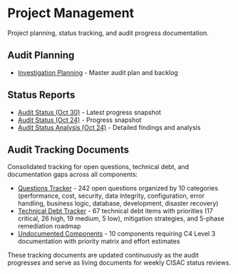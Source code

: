 # Project Management

Project planning, status tracking, and audit progress documentation.

## Audit Planning

- [Investigation Planning](Investigation-Planning.md) - Master audit plan and backlog

## Status Reports

- [Audit Status (Oct 30)](20251030-AuditStatus.md) - Latest progress snapshot
- [Audit Status (Oct 24)](20251024-AuditStatus.md) - Progress snapshot
- [Audit Status Analysis (Oct 24)](20251024-AuditStatus-Analysis.md) - Detailed findings and analysis

## Audit Tracking Documents

Consolidated tracking for open questions, technical debt, and documentation gaps across all components:

- [Questions Tracker](questions-tracker.md) - 242 open questions organized by 10 categories (performance, cost, security, data integrity, configuration, error handling, business logic, database, development, disaster recovery)
- [Technical Debt Tracker](technical-debt-tracker.md) - 67 technical debt items with priorities (17 critical, 26 high, 19 medium, 5 low), mitigation strategies, and 5-phase remediation roadmap
- [Undocumented Components](undocumented-components.md) - 10 components requiring C4 Level 3 documentation with priority matrix and effort estimates

These tracking documents are updated continuously as the audit progresses and serve as living documents for weekly CISAC status reviews.
